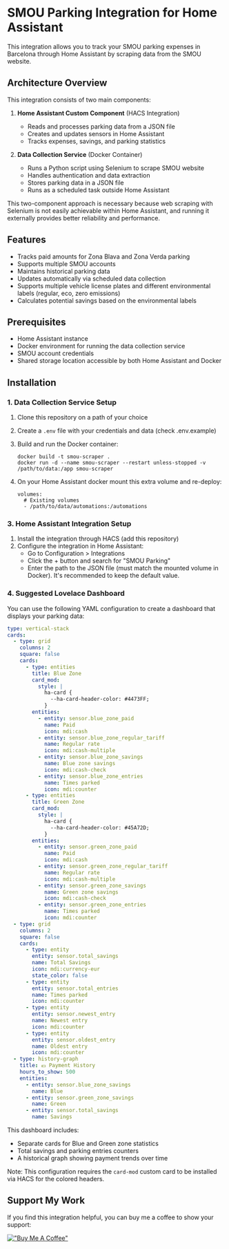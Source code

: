 # SMOU Parking Integration for Home Assistant

This integration allows you to track your SMOU parking expenses in Barcelona through Home Assistant by scraping data from the SMOU website.

## Architecture Overview

This integration consists of two main components:

1. **Home Assistant Custom Component** (HACS Integration)
   - Reads and processes parking data from a JSON file
   - Creates and updates sensors in Home Assistant
   - Tracks expenses, savings, and parking statistics

2. **Data Collection Service** (Docker Container)
   - Runs a Python script using Selenium to scrape SMOU website
   - Handles authentication and data extraction
   - Stores parking data in a JSON file
   - Runs as a scheduled task outside Home Assistant

This two-component approach is necessary because web scraping with Selenium is not easily achievable within Home Assistant, and running it externally provides better reliability and performance.

## Features
- Tracks paid amounts for Zona Blava and Zona Verda parking
- Supports multiple SMOU accounts
- Maintains historical parking data
- Updates automatically via scheduled data collection
- Supports multiple vehicle license plates and different environmental labels (regular, eco, zero emissions)
- Calculates potential savings based on the environmental labels

## Prerequisites
- Home Assistant instance
- Docker environment for running the data collection service
- SMOU account credentials
- Shared storage location accessible by both Home Assistant and Docker

## Installation

### 1. Data Collection Service Setup

1. Clone this repository on a path of your choice
2. Create a `.env` file with your credentials and data (check .env.example)
3. Build and run the Docker container:
    ```
    docker build -t smou-scraper .
    docker run -d --name smou-scraper --restart unless-stopped -v /path/to/data:/app smou-scraper
    ```
4. On your Home Assistant docker mount this extra volume and re-deploy:
    
    ```
    volumes:
      # Existing volumes
      - /path/to/data/automations:/automations
    ```
### 3. Home Assistant Integration Setup
1. Install the integration through HACS (add this repository)
2. Configure the integration in Home Assistant:
   - Go to Configuration > Integrations
   - Click the + button and search for "SMOU Parking"
   - Enter the path to the JSON file (must match the mounted volume in Docker). It's recommended to keep the default value.

### 4. Suggested Lovelace Dashboard

You can use the following YAML configuration to create a dashboard that displays your parking data:

```yaml
type: vertical-stack
cards:
  - type: grid
    columns: 2
    square: false
    cards:
      - type: entities
        title: Blue Zone
        card_mod:
          style: |
            ha-card {
              --ha-card-header-color: #4473FF;
            }
        entities:
          - entity: sensor.blue_zone_paid
            name: Paid
            icon: mdi:cash
          - entity: sensor.blue_zone_regular_tariff
            name: Regular rate
            icon: mdi:cash-multiple
          - entity: sensor.blue_zone_savings
            name: Blue zone savings
            icon: mdi:cash-check
          - entity: sensor.blue_zone_entries
            name: Times parked
            icon: mdi:counter
      - type: entities
        title: Green Zone
        card_mod:
          style: |
            ha-card {
              --ha-card-header-color: #45A72D;
            }
        entities:
          - entity: sensor.green_zone_paid
            name: Paid
            icon: mdi:cash
          - entity: sensor.green_zone_regular_tariff
            name: Regular rate
            icon: mdi:cash-multiple
          - entity: sensor.green_zone_savings
            name: Green zone savings
            icon: mdi:cash-check
          - entity: sensor.green_zone_entries
            name: Times parked
            icon: mdi:counter
  - type: grid
    columns: 2
    square: false
    cards:
      - type: entity
        entity: sensor.total_savings
        name: Total Savings
        icon: mdi:currency-eur
        state_color: false
      - type: entity
        entity: sensor.total_entries
        name: Times parked
        icon: mdi:counter
      - type: entity
        entity: sensor.newest_entry
        name: Newest entry
        icon: mdi:counter
      - type: entity
        entity: sensor.oldest_entry
        name: Oldest entry
        icon: mdi:counter
  - type: history-graph
    title: 💶 Payment History
    hours_to_show: 500
    entities:
      - entity: sensor.blue_zone_savings
        name: Blue
      - entity: sensor.green_zone_savings
        name: Green
      - entity: sensor.total_savings
        name: Savings

```

This dashboard includes:
- Separate cards for Blue and Green zone statistics
- Total savings and parking entries counters
- A historical graph showing payment trends over time

Note: This configuration requires the `card-mod` custom card to be installed via HACS for the colored headers.

## Support My Work

If you find this integration helpful, you can buy me a coffee to show your support:

[!["Buy Me A Coffee"](https://www.buymeacoffee.com/assets/img/custom_images/orange_img.png)](https://www.buymeacoffee.com/msanchezt)

